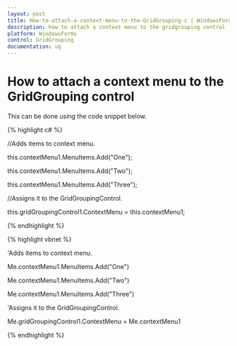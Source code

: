 ```yaml
---
layout: post
title: How-to-attach-a-context-menu-to-the-GridGrouping-c | WindowsForms | Syncfusion
description: how to attach a context menu to the gridgrouping control
platform: WindowsForms
control: GridGrouping
documentation: ug
---
```


# How to attach a context menu to the GridGrouping control

This can be done using the code snippet below.



{% highlight c# %}



//Adds items to context menu.

this.contextMenu1.MenuItems.Add("One");

this.contextMenu1.MenuItems.Add("Two");

this.contextMenu1.MenuItems.Add("Three");



//Assigns it to the GridGroupingControl.

this.gridGroupingControl1.ContextMenu = this.contextMenu1;



{% endhighlight %}



{% highlight vbnet %}



'Adds items to context menu.

Me.contextMenu1.MenuItems.Add("One")

Me.contextMenu1.MenuItems.Add("Two")

Me.contextMenu1.MenuItems.Add("Three")



'Assigns it to the GridGroupingControl.

Me.gridGroupingControl1.ContextMenu = Me.contextMenu1

{% endhighlight %}

